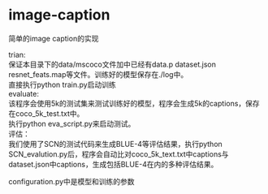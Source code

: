# image-caption
简单的image caption的实现</br>

trian:</br>
  保证本目录下的data/mscoco文件加中已经有data.p dataset.json resnet_feats.map等文件。训练好的模型保存在./log中。</br>
  直接执行python train.py启动训练</br>
evaluate:</br>
  该程序会使用5k的测试集来测试训练好的模型，程序会生成5k的captions，保存在coco_5k_test.txt中。</br>
  执行python eva_script.py来启动测试。</br>
评估：</br>
   我们使用了SCN的测试代码来生成BLUE-4等评估结果，执行python SCN_evalution.py后，程序会自动比对coco_5k_text.txt中captions与      dataset.json中captions，生成包括BLUE-4在内的多种评估结果。</br>

configuration.py中是模型和训练的参数
